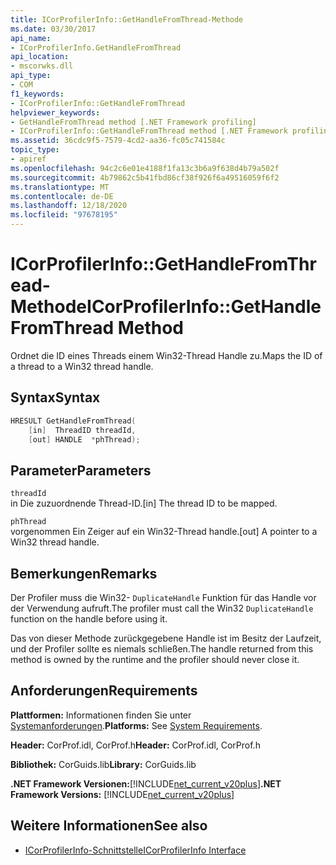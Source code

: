 ```yaml
---
title: ICorProfilerInfo::GetHandleFromThread-Methode
ms.date: 03/30/2017
api_name:
- ICorProfilerInfo.GetHandleFromThread
api_location:
- mscorwks.dll
api_type:
- COM
f1_keywords:
- ICorProfilerInfo::GetHandleFromThread
helpviewer_keywords:
- GetHandleFromThread method [.NET Framework profiling]
- ICorProfilerInfo::GetHandleFromThread method [.NET Framework profiling]
ms.assetid: 36cdc9f5-7579-4cd2-aa36-fc05c741584c
topic_type:
- apiref
ms.openlocfilehash: 94c2c6e01e4188f1fa13c3b6a9f638d4b79a502f
ms.sourcegitcommit: 4b79862c5b41fbd86cf38f926f6a49516059f6f2
ms.translationtype: MT
ms.contentlocale: de-DE
ms.lasthandoff: 12/18/2020
ms.locfileid: "97678195"
---
```

# <a name="icorprofilerinfogethandlefromthread-method"></a><span data-ttu-id="cf01a-102">ICorProfilerInfo::GetHandleFromThread-Methode</span><span class="sxs-lookup"><span data-stu-id="cf01a-102">ICorProfilerInfo::GetHandleFromThread Method</span></span>

<span data-ttu-id="cf01a-103">Ordnet die ID eines Threads einem Win32-Thread Handle zu.</span><span class="sxs-lookup"><span data-stu-id="cf01a-103">Maps the ID of a thread to a Win32 thread handle.</span></span>  
  
## <a name="syntax"></a><span data-ttu-id="cf01a-104">Syntax</span><span class="sxs-lookup"><span data-stu-id="cf01a-104">Syntax</span></span>  
  
```cpp  
HRESULT GetHandleFromThread(  
    [in]  ThreadID threadId,  
    [out] HANDLE  *phThread);  
```  
  
## <a name="parameters"></a><span data-ttu-id="cf01a-105">Parameter</span><span class="sxs-lookup"><span data-stu-id="cf01a-105">Parameters</span></span>  

 `threadId`  
 <span data-ttu-id="cf01a-106">in Die zuzuordnende Thread-ID.</span><span class="sxs-lookup"><span data-stu-id="cf01a-106">[in] The thread ID to be mapped.</span></span>  
  
 `phThread`  
 <span data-ttu-id="cf01a-107">vorgenommen Ein Zeiger auf ein Win32-Thread handle.</span><span class="sxs-lookup"><span data-stu-id="cf01a-107">[out] A pointer to a Win32 thread handle.</span></span>  
  
## <a name="remarks"></a><span data-ttu-id="cf01a-108">Bemerkungen</span><span class="sxs-lookup"><span data-stu-id="cf01a-108">Remarks</span></span>  

 <span data-ttu-id="cf01a-109">Der Profiler muss die Win32- `DuplicateHandle` Funktion für das Handle vor der Verwendung aufruft.</span><span class="sxs-lookup"><span data-stu-id="cf01a-109">The profiler must call the Win32 `DuplicateHandle` function on the handle before using it.</span></span>  

 <span data-ttu-id="cf01a-110">Das von dieser Methode zurückgegebene Handle ist im Besitz der Laufzeit, und der Profiler sollte es niemals schließen.</span><span class="sxs-lookup"><span data-stu-id="cf01a-110">The handle returned from this method is owned by the runtime and the profiler should never close it.</span></span>
  
## <a name="requirements"></a><span data-ttu-id="cf01a-111">Anforderungen</span><span class="sxs-lookup"><span data-stu-id="cf01a-111">Requirements</span></span>  

 <span data-ttu-id="cf01a-112">**Plattformen:** Informationen finden Sie unter [Systemanforderungen](../../get-started/system-requirements.md).</span><span class="sxs-lookup"><span data-stu-id="cf01a-112">**Platforms:** See [System Requirements](../../get-started/system-requirements.md).</span></span>  
  
 <span data-ttu-id="cf01a-113">**Header:** CorProf.idl, CorProf.h</span><span class="sxs-lookup"><span data-stu-id="cf01a-113">**Header:** CorProf.idl, CorProf.h</span></span>  
  
 <span data-ttu-id="cf01a-114">**Bibliothek:** CorGuids.lib</span><span class="sxs-lookup"><span data-stu-id="cf01a-114">**Library:** CorGuids.lib</span></span>  
  
 <span data-ttu-id="cf01a-115">**.NET Framework Versionen:**[!INCLUDE[net_current_v20plus](../../../../includes/net-current-v20plus-md.md)]</span><span class="sxs-lookup"><span data-stu-id="cf01a-115">**.NET Framework Versions:** [!INCLUDE[net_current_v20plus](../../../../includes/net-current-v20plus-md.md)]</span></span>  
  
## <a name="see-also"></a><span data-ttu-id="cf01a-116">Weitere Informationen</span><span class="sxs-lookup"><span data-stu-id="cf01a-116">See also</span></span>

- [<span data-ttu-id="cf01a-117">ICorProfilerInfo-Schnittstelle</span><span class="sxs-lookup"><span data-stu-id="cf01a-117">ICorProfilerInfo Interface</span></span>](icorprofilerinfo-interface.md)
